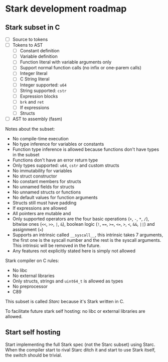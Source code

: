 # Stark development roadmap
## Stark subset in C
- [ ] Source to tokens
- [ ] Tokens to AST
  - [ ] Constant definition
  - [ ] Variable definition
  - [ ] Function literal with variable arguments only
  - [ ] Support normal function calls (no infix or one-parem calls)
  - [ ] Integer literal
  - [ ] C String literal
  - [ ] Integer supported: `u64`
  - [ ] String supported: `cstr`
  - [ ] Expression blocks
  - [ ] `brk` and `ret`
  - [ ] If expressions
  - [ ] Structs
- [ ] AST to assembly (fasm)

Notes about the subset:
- No compile-time execution
- No type inference for variables or constants
- Function type inference is allowed because functions don't have types in the subset
- Functions don't have an error return type
- Only types supported: `u64`, `cstr` and custom structs
- No immutability for variables
- No struct constructor
- No constant members for structs
- No unnamed fields for structs
- No unnamed structs or functions
- No default values for function arguments
- Structs still must have padding
- If expressions are allowed
- All pointers are mutable and 
- Only supported operators are the four basic operations (`+`, `-`, `*`, `/`), bitwise ones (`<<`, `>>`, `|`, `&`), boolean logic (`!`, `==`, `>=`, `<=`, `>`, `<`, `&&`, `||`) and assignment (`=`)
- Supports an intrinsic called `__syscall__`, this intrinsic takes 7 arguments, the first one is the syscall number and the rest is the syscall arguments. This intrinsic will be removed in the future.
- Any features not explicitly stated here is simply not allowed

Stark compiler on C rules:
- No libc
- No external libraries
- Only structs, strings and `uint64_t` is allowed as types
- No preprocessor
- C89

This subset is called _Starc_ because it's Stark written in C.

To facilitate future stark self hosting:
no libc or external libraries are allowed.

## Start self hosting
Start implementing the full Stark spec (not the Starc subset) using Starc. When the compiler start to rival Starc ditch it and start to use Stark itself, the switch should be trivial.

